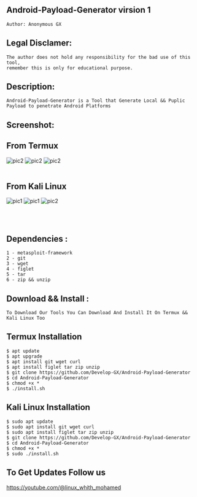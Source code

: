 ## Android-Payload-Generator virsion 1 
    Author: Anonymous GX

## Legal Disclamer:
    The author does not hold any responsibility for the bad use of this tool,
    remember this is only for educational purpose.

## Description:
    Android-Payload-Generator is a Tool that Generate Local && Puplic Payload to penetrate Android Platforms

## Screenshot:
## From Termux

![pic2](https://b.top4top.io/p_3386514iq0.jpg)
![pic2](https://c.top4top.io/p_3386jj91l0.jpg)
![pic2](https://c.top4top.io/p_3386rfjqj1.jpg)
<br /><br />
## From Kali Linux 

![pic1](https://e.top4top.io/p_3386sad071.png)
![pic1](https://g.top4top.io/p_3386dlh0q3.png)
![pic2](https://f.top4top.io/p_33867vrho2.png)

<br /><br />

## Dependencies :
    1 - metasploit-framework
	2 - git
	3 - wget
	4 - figlet
	5 - tar
	6 - zip && unzip

## Download && Install :
    To Download Our Tools You Can Download And Install It On Termux && Kali Linux Too 

## Termux Installation

    $ apt update
    $ apt upgrade
    $ apt install git wget curl 
    $ apt install figlet tar zip unzip
    $ git clone https://github.com/Develop-GX/Android-Payload-Generator
    $ cd Android-Payload-Generator
    $ chmod +x *
    $ ./install.sh

## Kali Linux Installation
      
    $ sudo apt update
    $ sudo apt install git wget curl
    $ sudo apt install figlet tar zip unzip
    $ git clone https://github.com/Develop-GX/Android-Payload-Generator
    $ cd Android-Payload-Generator
    $ chmod +x *
    $ sudo ./install.sh
    
      

## To Get Updates Follow us 

https://youtube.com/@linux_whith_mohamed
